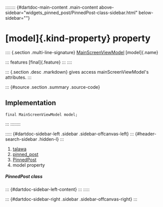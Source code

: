 :::::::: {#dartdoc-main-content .main-content above-sidebar="widgets_pinned_post/PinnedPost-class-sidebar.html" below-sidebar=""}
<div>

# [model]{.kind-property} property

</div>

:::: {.section .multi-line-signature}
[MainScreenViewModel](../../view_model_main_screen_view_model/MainScreenViewModel-class.html)
[model]{.name}

::: features
[final]{.feature}
:::
::::

::: {.section .desc .markdown}
gives access mainScreenViewModel\'s attributes.
:::

::: {#source .section .summary .source-code}
## Implementation

``` language-dart
final MainScreenViewModel model;
```
:::
::::::::

::::: {#dartdoc-sidebar-left .sidebar .sidebar-offcanvas-left}
::: {#header-search-sidebar .hidden-l}
:::

1.  [talawa](../../index.html)
2.  [pinned_post](../../widgets_pinned_post/)
3.  [PinnedPost](../../widgets_pinned_post/PinnedPost-class.html)
4.  model property

##### PinnedPost class

::: {#dartdoc-sidebar-left-content}
:::
:::::

::: {#dartdoc-sidebar-right .sidebar .sidebar-offcanvas-right}
:::
